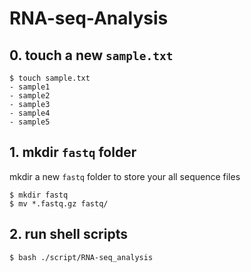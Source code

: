 # RNA-seq-Analysis
## 0. touch a new `sample.txt`
~~~
$ touch sample.txt
- sample1
- sample2
- sample3
- sample4
- sample5
~~~
## 1. mkdir `fastq` folder
mkdir a new `fastq` folder to store your all sequence files
~~~
$ mkdir fastq
$ mv *.fastq.gz fastq/
~~~
## 2. run shell scripts 
~~~
$ bash ./script/RNA-seq_analysis
~~~
